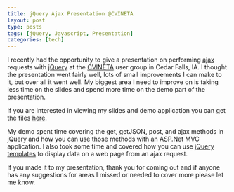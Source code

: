 ```yaml
---
title: jQuery Ajax Presentation @CVINETA
layout: post
type: posts
tags: [jQuery, Javascript, Presentation]
categories: [tech]
---
```


I recently had the opportunity to give a presentation on performing [ajax](http://api.jquery.com/category/ajax/) requests with [jQuery](http://jquery.com/) at the [CVINETA](https://www.meetup.com/Cedar-Valley-NET-User-Group/) user group in Cedar Falls, IA. I thought the presentation went fairly well, lots of small improvements I can make to it, but over all it went well.  My biggest area I need to improve on is taking less time on the slides and spend more time on the demo part of the presentation.

If you are interested in viewing my slides and demo application you can get the files [here](/assets/file/ajaxPresentation.7z).

My demo spent time covering the get, getJSON, post, and ajax methods in jQuery and how you can use those methods with an ASP.Net MVC application.  I also took some time and covered how you can use [jQuery templates](http://api.jquery.com/category/plugins/templates/) to display data on a web page from an ajax request.

If you made it to my presentation, thank you for coming out and if anyone has any suggestions for areas I missed or needed to cover more please let me know.